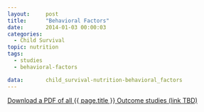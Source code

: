 ```yaml
---
layout:     post
title:      "Behavioral Factors"
date:       2014-01-03 00:00:03
categories: 
  - Child Survival
topic: nutrition
tags:       
  - studies
  - behavioral-factors

data:       child_survival-nutrition-behavioral_factors
---
```


[Download a PDF of all {{ page.title }} Outcome studies (link TBD)]()